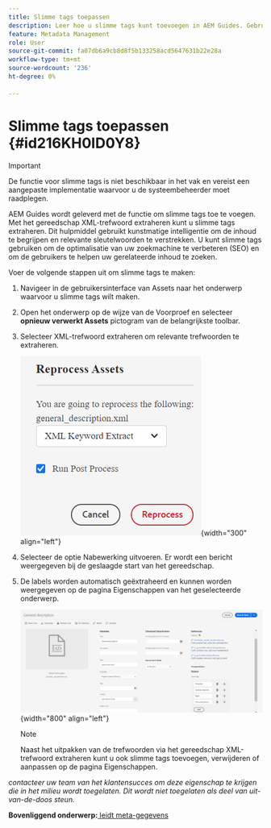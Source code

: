 ```yaml
---
title: Slimme tags toepassen
description: Leer hoe u slimme tags kunt toevoegen in AEM Guides. Gebruik het gereedschap XML-trefwoord extraheren om relevante trefwoorden te extraheren.
feature: Metadata Management
role: User
source-git-commit: fa07db6a9cb8d8f5b133258acd5647631b22e28a
workflow-type: tm+mt
source-wordcount: '236'
ht-degree: 0%

---
```


# Slimme tags toepassen {#id216KH0ID0Y8}

>[!IMPORTANT]
>
> De functie voor slimme tags is niet beschikbaar in het vak en vereist een aangepaste implementatie waarvoor u de systeembeheerder moet raadplegen.

AEM Guides wordt geleverd met de functie om slimme tags toe te voegen. Met het gereedschap XML-trefwoord extraheren kunt u slimme tags extraheren. Dit hulpmiddel gebruikt kunstmatige intelligentie om de inhoud te begrijpen en relevante sleutelwoorden te verstrekken. U kunt slimme tags gebruiken om de optimalisatie van uw zoekmachine te verbeteren \(SEO\) en om de gebruikers te helpen uw gerelateerde inhoud te zoeken.

Voer de volgende stappen uit om slimme tags te maken:

1. Navigeer in de gebruikersinterface van Assets naar het onderwerp waarvoor u slimme tags wilt maken.
1. Open het onderwerp op de wijze van de Voorproef en selecteer **opnieuw verwerkt Assets** pictogram van de belangrijkste toolbar.
1. Selecteer XML-trefwoord extraheren om relevante trefwoorden te extraheren.

   ![](images/smart-tag-reprocess-asset.png){width="300" align="left"}

1. Selecteer de optie Nabewerking uitvoeren. Er wordt een bericht weergegeven bij de geslaagde start van het gereedschap.
1. De labels worden automatisch geëxtraheerd en kunnen worden weergegeven op de pagina Eigenschappen van het geselecteerde onderwerp.

   ![](images/properties-smart-tags.png){width="800" align="left"}

   >[!NOTE]
   >
   > Naast het uitpakken van de trefwoorden via het gereedschap XML-trefwoord extraheren kunt u ook slimme tags toevoegen, verwijderen of aanpassen op de pagina Eigenschappen.


*contacteer uw team van het klantensucces om deze eigenschap te krijgen die in het milieu wordt toegelaten. Dit wordt niet toegelaten als deel van uit-van-de-doos steun.*

**Bovenliggend onderwerp:**[ leidt meta-gegevens ](manage-metadata.md)

